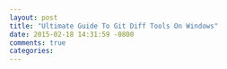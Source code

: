 ```yaml
---
layout: post
title: "Ultimate Guide To Git Diff Tools On Windows"
date: 2015-02-18 14:31:59 -0800
comments: true
categories: 
---
```

